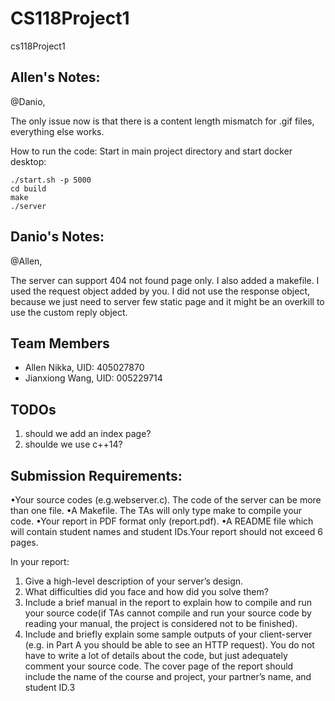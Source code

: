 # CS118Project1
cs118Project1

## Allen's Notes:
@Danio, 

The only issue now is that there is a content length mismatch for .gif files, everything else works.

How to run the code:
Start in main project directory and start docker desktop:
```
./start.sh -p 5000
cd build
make
./server
```

## Danio's Notes:
@Allen,

The server can support 404 not found page only. I also added a makefile. I used the request object added by you. I did not use the response object, because we just need to server few static page and it might be an overkill to use the custom reply object.
## Team Members
* Allen Nikka, UID: 405027870
* Jianxiong Wang, UID: 005229714


## TODOs

1. should we add an index page?
2. shoulde we use c++14?

## Submission Requirements:
•Your source codes (e.g.webserver.c).  The code of the server can be more than one file.
•A Makefile.  The TAs will only type make to compile your code.
•Your report in PDF format only (report.pdf).
•A README file which will contain student names and student IDs.Your report should not exceed 6 pages.  

In your report:
1.  Give a high-level description of your server’s design.
2.  What difficulties did you face and how did you solve them?
3.  Include  a  brief  manual  in  the  report  to  explain  how  to  compile  and  run  your  source  code(if  TAs  cannot  compile  and  run  your  source  code  by  reading  your  manual,  the  project  is considered not to be finished).
4.  Include  and  briefly  explain  some  sample  outputs  of  your  client-server  (e.g.   in  Part  A  you should be able to see an HTTP request).  You do not have to write a lot of details about the code, but just adequately comment your source code.  The cover page of the report should include the name of the course and project, your partner’s name, and student ID.3
